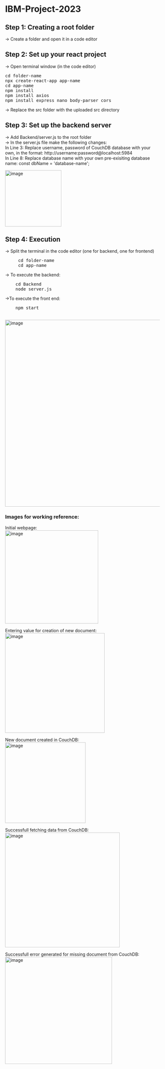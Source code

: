 # IBM-Project-2023

## Step 1: Creating a root folder
-> Create a folder and open it in a code editor

## Step 2: Set up your react project
-> Open terminal window (in the code editor)
<pre>
cd folder-name
npx create-react-app app-name
cd app-name
npm install
npm install axios
npm install express nano body-parser cors
</pre>
-> Replace the src folder with the uploaded src directory<br>

## Step 3: Set up the backend server
-> Add Backend/server.js to the root folder<br>
-> In the server.js file make the following changes:<br>
In Line 3: Replace username, password of CouchDB database with your own, in the format: http://username:password@localhost:5984 <br>
In Line 8: Replace database name with your own pre-exisiting database name: const dbName = 'database-name'; <br>

<img width="183" alt="image" src="https://github.com/iconic-veda/IBM-Project-2023/assets/115919025/70429f8f-4ce6-4136-8077-b518402fbeda">


## Step 4: Execution
-> Split the terminal in the code editor (one for backend, one for frontend) 
<pre>
     cd folder-name
     cd app-name
</pre>
-> To execute the backend:
<pre>
    cd Backend
    node server.js
</pre>
->To execute the front end: 
<pre>
    npm start
</pre>

<br>
<img width="607" alt="image" src="https://github.com/iconic-veda/IBM-Project-2023/assets/115919025/764019e7-1bbd-4354-ba24-becb7e1c73d7">

### Images for working reference:
Initial webpage:<br> 
<img width="303" alt="image" src="https://github.com/iconic-veda/IBM-Project-2023/assets/115919025/034615f2-bb7a-47f4-9514-75435be4d332"><br>

Entering value for creation of new document: <br>
<img width="324" alt="image" src="https://github.com/iconic-veda/IBM-Project-2023/assets/115919025/b7216a62-e3d7-47a2-86e5-19aa9d820824"><br>

New document created in CouchDB: <br>
<img width="262" alt="image" src="https://github.com/iconic-veda/IBM-Project-2023/assets/115919025/a6075cc9-2b54-4881-bf26-670a4c2482ce"><br>

Successfull fetching data from CouchDB:<br>
<img width="373" alt="image" src="https://github.com/iconic-veda/IBM-Project-2023/assets/115919025/af0d0b23-b411-4473-8ece-d4a192f0f8ac"><br>

Successfull error generated for missing document from CouchDB:<br>
<img width="348" alt="image" src="https://github.com/iconic-veda/IBM-Project-2023/assets/115919025/aa06ebbb-7199-4506-8fdd-a77d077a248d"><br>





